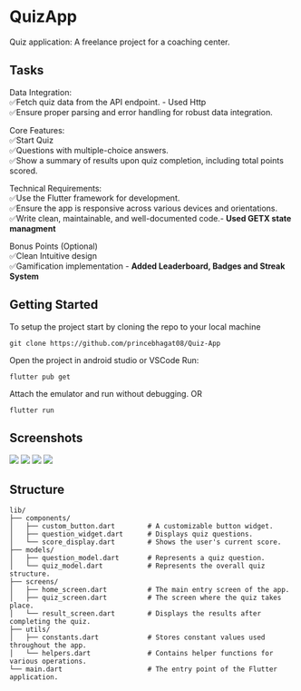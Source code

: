 # QuizApp

Quiz application: A freelance project for a coaching center.

## Tasks
<p>
Data Integration:<br>
✅Fetch quiz data from the API endpoint. - Used Http<br>
✅Ensure proper parsing and error handling for robust data integration. 
</p>

Core Features:<br>
✅Start Quiz<br>
✅Questions with multiple-choice answers.<br>
✅Show a summary of results upon quiz completion, including total points scored.<br>


Technical Requirements:<br>
✅Use the Flutter framework for development.<br>
✅Ensure the app is responsive across various devices and orientations.<br>
✅Write clean, maintainable, and well-documented code.- <b>Used GETX state managment</b><br>


Bonus Points (Optional)<br>
✅Clean Intuitive design<br>
✅Gamification implementation - <b>Added Leaderboard, Badges and Streak System</b><br>

## Getting Started
To setup the project start by cloning the repo to your local machine 
``` 
git clone https://github.com/princebhagat08/Quiz-App
```

Open the project in android studio or VSCode
Run:
```
flutter pub get
```

Attach the emulator and run without debugging.
OR
```
flutter run
```



## Screenshots
<img src='https://github.com/princebhagat08/Quiz-App/blob/main/Screenshots/1.png'>
<img src='https://github.com/princebhagat08/Quiz-App/blob/main/Screenshots/2.png'>
<img src='https://github.com/princebhagat08/Quiz-App/blob/main/Screenshots/new.png'>
<img src='https://github.com/princebhagat08/Quiz-App/blob/main/Screenshots/4.png'>





## Structure 
```
lib/
├── components/
│   ├── custom_button.dart        # A customizable button widget.
│   ├── question_widget.dart      # Displays quiz questions.
│   └── score_display.dart        # Shows the user's current score.
├── models/
│   ├── question_model.dart       # Represents a quiz question.
│   └── quiz_model.dart           # Represents the overall quiz structure.
├── screens/
│   ├── home_screen.dart          # The main entry screen of the app.
│   ├── quiz_screen.dart          # The screen where the quiz takes place.
│   └── result_screen.dart        # Displays the results after completing the quiz.
├── utils/
│   ├── constants.dart            # Stores constant values used throughout the app.
│   └── helpers.dart              # Contains helper functions for various operations.
└── main.dart                     # The entry point of the Flutter application.
```


